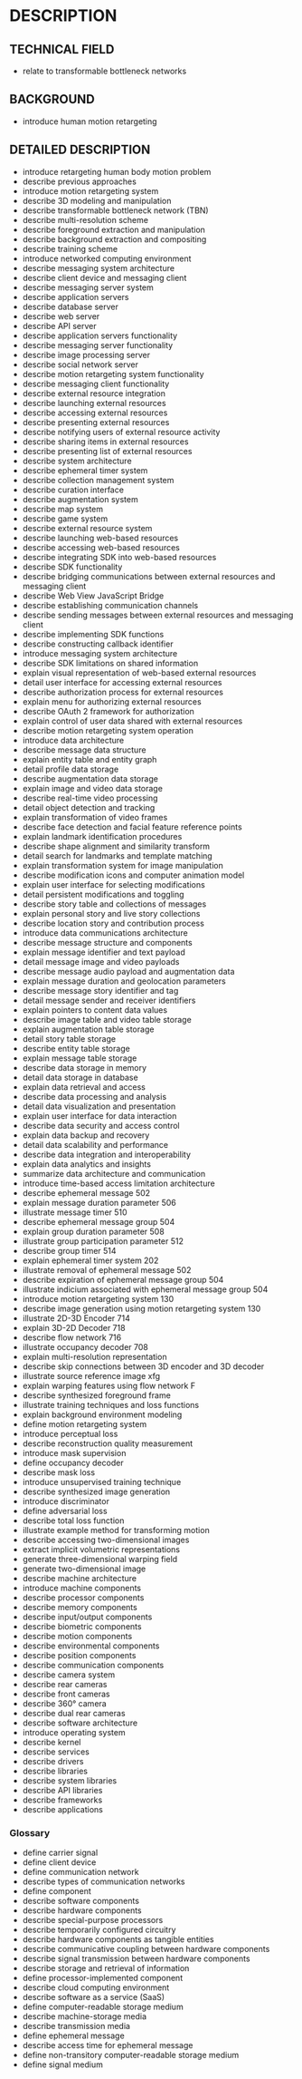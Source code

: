 # DESCRIPTION

## TECHNICAL FIELD

- relate to transformable bottleneck networks

## BACKGROUND

- introduce human motion retargeting

## DETAILED DESCRIPTION

- introduce retargeting human body motion problem
- describe previous approaches
- introduce motion retargeting system
- describe 3D modeling and manipulation
- describe transformable bottleneck network (TBN)
- describe multi-resolution scheme
- describe foreground extraction and manipulation
- describe background extraction and compositing
- describe training scheme
- introduce networked computing environment
- describe messaging system architecture
- describe client device and messaging client
- describe messaging server system
- describe application servers
- describe database server
- describe web server
- describe API server
- describe application servers functionality
- describe messaging server functionality
- describe image processing server
- describe social network server
- describe motion retargeting system functionality
- describe messaging client functionality
- describe external resource integration
- describe launching external resources
- describe accessing external resources
- describe presenting external resources
- describe notifying users of external resource activity
- describe sharing items in external resources
- describe presenting list of external resources
- describe system architecture
- describe ephemeral timer system
- describe collection management system
- describe curation interface
- describe augmentation system
- describe map system
- describe game system
- describe external resource system
- describe launching web-based resources
- describe accessing web-based resources
- describe integrating SDK into web-based resources
- describe SDK functionality
- describe bridging communications between external resources and messaging client
- describe Web View JavaScript Bridge
- describe establishing communication channels
- describe sending messages between external resources and messaging client
- describe implementing SDK functions
- describe constructing callback identifier
- introduce messaging system architecture
- describe SDK limitations on shared information
- explain visual representation of web-based external resources
- detail user interface for accessing external resources
- describe authorization process for external resources
- explain menu for authorizing external resources
- describe OAuth 2 framework for authorization
- explain control of user data shared with external resources
- describe motion retargeting system operation
- introduce data architecture
- describe message data structure
- explain entity table and entity graph
- detail profile data storage
- describe augmentation data storage
- explain image and video data storage
- describe real-time video processing
- detail object detection and tracking
- explain transformation of video frames
- describe face detection and facial feature reference points
- explain landmark identification procedures
- describe shape alignment and similarity transform
- detail search for landmarks and template matching
- explain transformation system for image manipulation
- describe modification icons and computer animation model
- explain user interface for selecting modifications
- detail persistent modifications and toggling
- describe story table and collections of messages
- explain personal story and live story collections
- describe location story and contribution process
- introduce data communications architecture
- describe message structure and components
- explain message identifier and text payload
- detail message image and video payloads
- describe message audio payload and augmentation data
- explain message duration and geolocation parameters
- describe message story identifier and tag
- detail message sender and receiver identifiers
- explain pointers to content data values
- describe image table and video table storage
- explain augmentation table storage
- detail story table storage
- describe entity table storage
- explain message table storage
- describe data storage in memory
- detail data storage in database
- explain data retrieval and access
- describe data processing and analysis
- detail data visualization and presentation
- explain user interface for data interaction
- describe data security and access control
- explain data backup and recovery
- detail data scalability and performance
- describe data integration and interoperability
- explain data analytics and insights
- summarize data architecture and communication
- introduce time-based access limitation architecture
- describe ephemeral message 502
- explain message duration parameter 506
- illustrate message timer 510
- describe ephemeral message group 504
- explain group duration parameter 508
- illustrate group participation parameter 512
- describe group timer 514
- explain ephemeral timer system 202
- illustrate removal of ephemeral message 502
- describe expiration of ephemeral message group 504
- illustrate indicium associated with ephemeral message group 504
- introduce motion retargeting system 130
- describe image generation using motion retargeting system 130
- illustrate 2D-3D Encoder 714
- explain 3D-2D Decoder 718
- describe flow network 716
- illustrate occupancy decoder 708
- explain multi-resolution representation
- describe skip connections between 3D encoder and 3D decoder
- illustrate source reference image xfg
- explain warping features using flow network F
- describe synthesized foreground frame
- illustrate training techniques and loss functions
- explain background environment modeling
- define motion retargeting system
- introduce perceptual loss
- describe reconstruction quality measurement
- introduce mask supervision
- define occupancy decoder
- describe mask loss
- introduce unsupervised training technique
- describe synthesized image generation
- introduce discriminator
- define adversarial loss
- describe total loss function
- illustrate example method for transforming motion
- describe accessing two-dimensional images
- extract implicit volumetric representations
- generate three-dimensional warping field
- generate two-dimensional image
- describe machine architecture
- introduce machine components
- describe processor components
- describe memory components
- describe input/output components
- describe biometric components
- describe motion components
- describe environmental components
- describe position components
- describe communication components
- describe camera system
- describe rear cameras
- describe front cameras
- describe 360° camera
- describe dual rear cameras
- describe software architecture
- introduce operating system
- describe kernel
- describe services
- describe drivers
- describe libraries
- describe system libraries
- describe API libraries
- describe frameworks
- describe applications

### Glossary

- define carrier signal
- define client device
- define communication network
- describe types of communication networks
- define component
- describe software components
- describe hardware components
- describe special-purpose processors
- describe temporarily configured circuitry
- describe hardware components as tangible entities
- describe communicative coupling between hardware components
- describe signal transmission between hardware components
- describe storage and retrieval of information
- define processor-implemented component
- describe cloud computing environment
- describe software as a service (SaaS)
- define computer-readable storage medium
- describe machine-storage media
- describe transmission media
- define ephemeral message
- describe access time for ephemeral message
- define non-transitory computer-readable storage medium
- define signal medium


